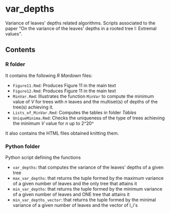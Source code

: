 # var_depths
Variance of leaves' depths related algorithms. Scripts associated to the paper "On the variance of the leaves' depths
in a rooted tree I: Extremal values".

## Contents

### R folder

It contains the following *R Mardown* files:

* `Figure11.Rmd`: Produces Figure 11 in the main text
* `Figure12.Rmd`: Produces Figure 11 in the main text
* `MinVar.Rmd`: Illustrates the function `MinVar` to compute the minimum value of $V$ for trees with $n$ leaves and the multiset(s) of depths of the tree(s) achieving it.
* `Lists_of_MinVar.Rmd`: Computes the tables in folder *Tables*
* `UniqueMinima.Rmd`: Checks the uniqueness of the type of trees achieving the minimum $V$ value for $n$ up to 2^20^

It also contains the HTML files obtained knitting them.

### Python folder
Python script defining the functions
* `var_depths`: that computes the variance of the leaves' depths of a given tree
* `max_var_depths`: that returns the tuple formed by the maximum variance of a given number of leaves and the only tree that attains it
* `min_var_depths`: that returns the tuple formed by the minimum variance of a given number of leaves and ONE tree that attains it
* `min_var_depths_vector`: that returns the tuple formed by the minimal variance of a given number of leaves and the vector of l_i's  
